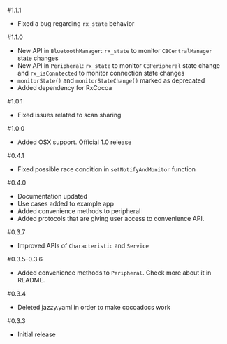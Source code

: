#1.1.1
- Fixed a bug regarding `rx_state` behavior

#1.1.0

- New API in `BluetoothManager`: `rx_state` to monitor `CBCentralManager` state changes
- New API in `Peripheral`: `rx_state` to monitor `CBPeripheral` state change and `rx_isConntected` to monitor connection state changes
- `monitorState()` and `monitorStateChange()` marked as deprecated
- Added dependency for RxCocoa

#1.0.1


- Fixed issues related to scan sharing


#1.0.0


- Added OSX support. Official 1.0 release


#0.4.1


- Fixed possible race condition in `setNotifyAndMonitor` function


#0.4.0


- Documentation updated
- Use cases added to example app
- Added convenience methods to peripheral
- Added protocols that are giving user access to convenience API.


#0.3.7


- Improved APIs of `Characteristic` and `Service`


#0.3.5-0.3.6

- Added convenience methods to `Peripheral`. Check more about it in README.

#0.3.4

- Deleted jazzy.yaml in order to make cocoadocs work
 
#0.3.3
- Initial release

